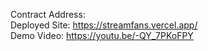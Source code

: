Contract Address: 
</br>
Deployed Site: https://streamfans.vercel.app/
</br>
Demo Video: https://youtu.be/-QY_7PKoFPY

